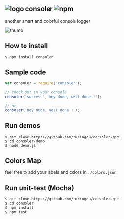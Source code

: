 ![logo](http://ww2.sinaimg.cn/large/61ff0de3gw1e85z78fu6lj200w00w741.jpg) consoler ![npm](https://badge.fury.io/js/consoler.png)
---
another smart and colorful console logger

![thumb](http://ww4.sinaimg.cn/large/61ff0de3gw1e85zznn1u7j20ln0ccwg0.jpg)

## How to install

````
$ npm install consoler
````

## Sample code

````javascript
var consoler = require('consoler');

// check out in your console
consoler('success','hey dude, well done !');

// or 
consoler('hey dude, well done !');
````

## Run demos

````
$ git clone https://github.com/turingou/consoler.git
$ cd consoler/demo
$ node demo.js
````

## Colors Map

feel free to add your labels and colors in `./colors.json`

## Run unit-test (Mocha)

````
$ git clone https://github.com/turingou/consoler.git
$ cd consoler
$ npm install 
$ npm test
````